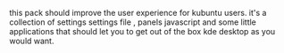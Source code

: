 this pack should improve the user experience for kubuntu users.
it's  a collection of settings settings file , panels javascript and some little applications that should let you to get out of the box kde desktop as you would want.